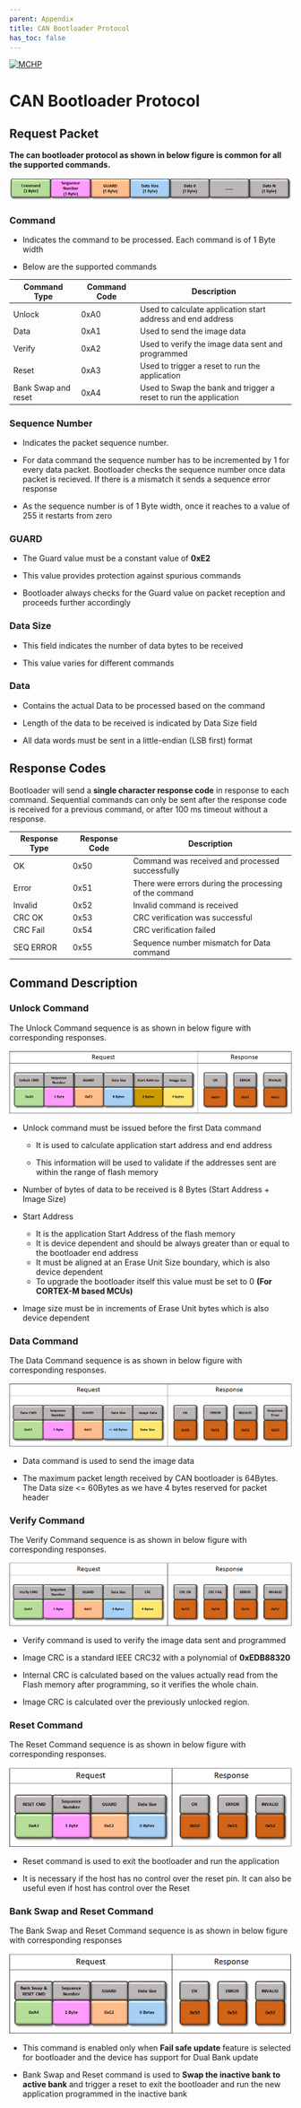 ```yaml
---
parent: Appendix
title: CAN Bootloader Protocol
has_toc: false
---
```


[![MCHP](https://www.microchip.com/ResourcePackages/Microchip/assets/dist/images/logo.png)](https://www.microchip.com)

# CAN Bootloader Protocol

## Request Packet

**The can bootloader protocol as shown in below figure is common for all the supported commands.**

<p align="center">
    <img src = "./images/can_bootloader_protocol.png"/>
</p>

### Command
- Indicates the command to be processed. Each command is of 1 Byte width

- Below are the supported commands

| Command Type          | Command Code  | Description                                                       |
|-----------------------|---------------|-------------------------------------------------------------------|
| Unlock                | 0xA0          | Used to calculate application start address and end address       |
| Data                  | 0xA1          | Used to send the image data                                       |
| Verify                | 0xA2          | Used to verify the image data sent and programmed                 |
| Reset                 | 0xA3          | Used to trigger a reset to run the application                    |
| Bank Swap and reset   | 0xA4          | Used to Swap the bank and trigger a reset to run the application  |

### Sequence Number
- Indicates the packet sequence number.

- For data command the sequence number has to be incremented by 1 for every data packet. Bootloader checks the sequence number once data packet is recieved. If there is a mismatch it sends a sequence error response

- As the sequence number is of 1 Byte width, once it reaches to a value of 255 it restarts from zero

### GUARD
- The Guard value must be a constant value of **0xE2**

- This value provides protection against spurious commands

- Bootloader always checks for the Guard value on packet reception and proceeds further accordingly

### Data Size
- This field indicates the number of data bytes to be received

- This value varies for different commands

### Data
- Contains the actual Data to be processed based on the command

- Length of the data to be received is indicated by Data Size field

- All data words must be sent in a little-endian (LSB first) format

## Response Codes

Bootloader will send a **single character response code** in response to each command. Sequential commands can only be sent after the response code is received for a previous command, or after 100 ms timeout without a response.

| Response Type | Response Code | Description                                               |
|---------------|---------------|-----------------------------------------------------------|
| OK            | 0x50          | Command was received and processed successfully           |
| Error         | 0x51          | There were errors during the processing of the command    |
| Invalid       | 0x52          | Invalid command is received                               |
| CRC OK        | 0x53          | CRC verification was successful                           |
| CRC Fail      | 0x54          | CRC verification failed                                   |
| SEQ ERROR     | 0x55          | Sequence number mismatch for Data command                 |

## Command Description

### Unlock Command

The Unlock Command sequence is as shown in below figure with corresponding responses.

<p align="center">
    <img src = "./images/can_bootloader_unlock_command.png"/>
</p>

- Unlock command must be issued before the first Data command
    - It is used to calculate application start address and end address

    - This information will be used to validate if the addresses sent are within the range of flash memory

- Number of bytes of data to be received is 8 Bytes (Start Address + Image Size)

- Start Address
    - It is the application Start Address of the flash memory
    - It is device dependent and should be always greater than or equal to the bootloader end address
    - It must be aligned at an Erase Unit Size boundary, which is also device dependent
    - To upgrade the bootloader itself this value must be set to 0 **(For CORTEX-M based MCUs)**

- Image size must be in increments of Erase Unit bytes which is also device dependent

### Data Command

The Data Command sequence is as shown in below figure with corresponding responses.

<p align="center">
    <img src = "./images/can_bootloader_data_command.png"/>
</p>

- Data command is used to send the image data

- The maximum packet length received by CAN bootloader is 64Bytes. The Data size <= 60Bytes as we have 4 bytes reserved for packet header

### Verify Command

The Verify Command sequence is as shown in below figure with corresponding responses.

<p align="center">
    <img src = "./images/can_bootloader_verify_command.png"/>
</p>

- Verify command is used to verify the image data sent and programmed

- Image CRC is a standard IEEE CRC32 with a polynomial of **0xEDB88320**

- Internal CRC is calculated based on the values actually read from the Flash memory after programming, so it verifies the whole chain.

- Image CRC is calculated over the previously unlocked region.

### Reset Command

The Reset Command sequence is as shown in below figure with corresponding responses.

<p align="center">
    <img src = "./images/can_bootloader_reset_command.png"/>
</p>

- Reset command is used to exit the bootloader and run the application

- It is necessary if the host has no control over the reset pin. It can also be useful even if host has control over the Reset

### Bank Swap and Reset Command

The Bank Swap and Reset Command sequence is as shown in below figure with corresponding responses

<p align="center">
    <img src = "./images/can_bootloader_BankSwap_Reset_command.png"/>
</p>

- This command is enabled only when **Fail safe update** feature is selected for bootloader and the device has support for Dual Bank update

- Bank Swap and Reset command is used to **Swap the inactive bank to active bank** and trigger a reset to exit the bootloader and run the new application programmed in the inactive bank
